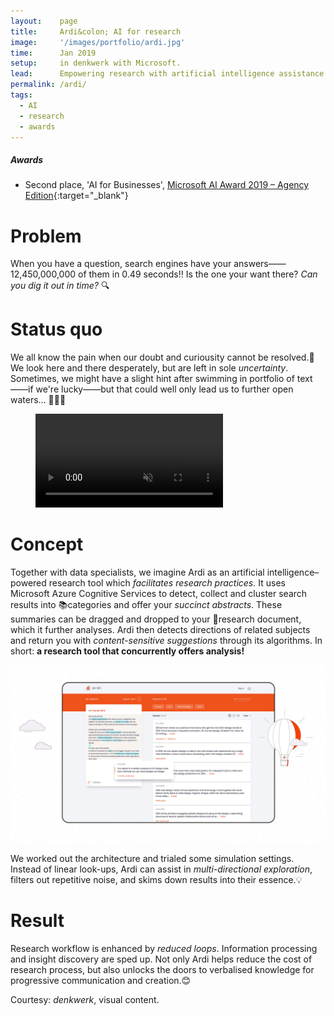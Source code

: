 ```yaml
---
layout:    page
title:     Ardi&colon; AI for research
image:     '/images/portfolio/ardi.jpg'
time:      Jan 2019
setup:     in denkwerk with Microsoft.
lead:      Empowering research with artificial intelligence assistance.
permalink: /ardi/
tags:
  - AI
  - research
  - awards
---
```


<div class="extras" markdown="1">

##### Awards

- Second place, 'AI for Businesses', [Microsoft AI Award 2019 – Agency Edition](https://www.denkwerk.com/en/blog/ardi-receives-microsoft-ai-award){:target="_blank"}
</div>

# Problem
When you have a question, search engines have your answers——12,450,000,000 of them in 0.49 seconds‼️ Is the one your want there? *Can you dig it out in time?* 🔍

# Status quo
We all know the pain when our doubt and curiousity cannot be resolved.🤔 We look here and there desperately, but are left in sole *uncertainty*. Sometimes, we might have a slight hint after swimming in portfolio of text——if we're lucky——but that could well only lead us to further open waters… 🏊🏼‍♂️

<figure>
  <video autoplay loop muted>
    <source src="/videos/portfolio/ardi-logo.mp4" type="video/mp4">
  </video>
  <figcaption class="extras"></figcaption>
</figure>

# Concept
Together with data specialists, we imagine Ardi as an artificial intelligence–powered research tool which *facilitates research practices*. It uses Microsoft Azure Cognitive Services to detect, collect and cluster search results into 📚categories and offer your *succinct abstracts*. These summaries can be dragged and dropped to your 📜research document, which it further analyses. Ardi then detects directions of related subjects and return you with *content-sensitive suggestions* through its algorithms. In short: **a research tool that concurrently offers analysis!**

![Interface of Ardi, simultaneous research and analysis driven by artificial cognitive intelligence](/images/portfolio/ardi-ui.jpg)

We worked out the architecture and trialed some simulation settings. Instead of linear look-ups, Ardi can assist in *multi-directional exploration*, filters out repetitive noise, and skims down results into their essence.💡

# Result
Research workflow is enhanced by *reduced loops*. Information processing and insight discovery are sped up. Not only Ardi helps reduce the cost of research process, but also unlocks the doors to verbalised knowledge for progressive communication and creation.😊

<div class="extras" markdown="1">
Courtesy: <i>denkwerk</i>, visual content.
</div>